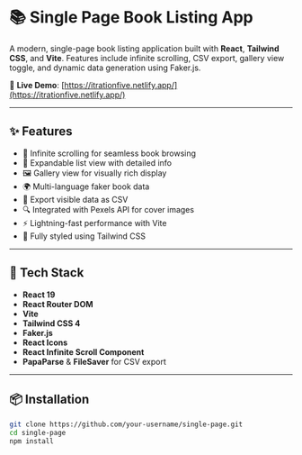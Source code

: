 # 📚 Single Page Book Listing App

A modern, single-page book listing application built with **React**, **Tailwind CSS**, and **Vite**. Features include infinite scrolling, CSV export, gallery view toggle, and dynamic data generation using Faker.js.

🔗 **Live Demo**: [https://itrationfive.netlify.app/](https://itrationfive.netlify.app/)

---

## ✨ Features

- 📖 Infinite scrolling for seamless book browsing
- 🔁 Expandable list view with detailed info
- 🖼️ Gallery view for visually rich display
- 🌍 Multi-language faker book data
- 📁 Export visible data as CSV
- 🔍 Integrated with Pexels API for cover images
- ⚡ Lightning-fast performance with Vite
- 🎨 Fully styled using Tailwind CSS

---

## 🚀 Tech Stack

- **React 19**
- **React Router DOM**
- **Vite**
- **Tailwind CSS 4**
- **Faker.js**
- **React Icons**
- **React Infinite Scroll Component**
- **PapaParse** & **FileSaver** for CSV export

---

## 📦 Installation

```bash
git clone https://github.com/your-username/single-page.git
cd single-page
npm install
```
